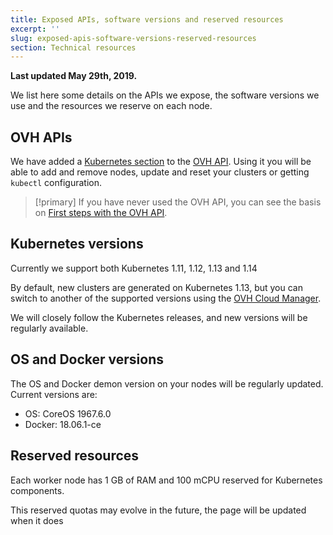 ```yaml
---
title: Exposed APIs, software versions and reserved resources
excerpt: ''
slug: exposed-apis-software-versions-reserved-resources
section: Technical resources
---
```


**Last updated May 29th, 2019.**

We list here some details on the APIs we expose, the software versions we use and the resources we reserve on each node.


## OVH APIs 

We have added a [Kubernetes section](https://api.ovh.com/console/#/kube) to the [OVH API](https://api.ovh.com/). Using it you will be able to add and remove nodes, update and reset your clusters or getting `kubectl` configuration.

> [!primary]
> If you have never used the OVH API, you can see the basis on [First steps with the OVH API](https://docs.ovh.com/gb/en/customer/first-steps-with-ovh-api/).


## Kubernetes versions

Currently we support both Kubernetes 1.11, 1.12, 1.13 and 1.14

By default, new clusters are generated on Kubernetes 1.13, but you can switch to another of the supported versions using the [OVH Cloud Manager](https://www.ovh.com/manager/cloud/).

We will closely follow the Kubernetes releases, and new versions will be regularly available.


## OS and Docker versions

The OS and Docker demon version on your nodes will be regularly updated. Current versions are:

- OS: CoreOS 1967.6.0
- Docker: 18.06.1-ce

## Reserved resources

Each worker node has 1 GB of RAM and 100 mCPU reserved for Kubernetes components. 

This reserved quotas may evolve in the future, the page will be updated when it does